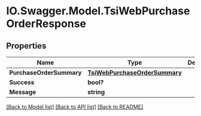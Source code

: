 # IO.Swagger.Model.TsiWebPurchaseOrderResponse
## Properties

Name | Type | Description | Notes
------------ | ------------- | ------------- | -------------
**PurchaseOrderSummary** | [**TsiWebPurchaseOrderSummary**](TsiWebPurchaseOrderSummary.md) |  | [optional] 
**Success** | **bool?** |  | [optional] 
**Message** | **string** |  | [optional] 

[[Back to Model list]](../README.md#documentation-for-models) [[Back to API list]](../README.md#documentation-for-api-endpoints) [[Back to README]](../README.md)

